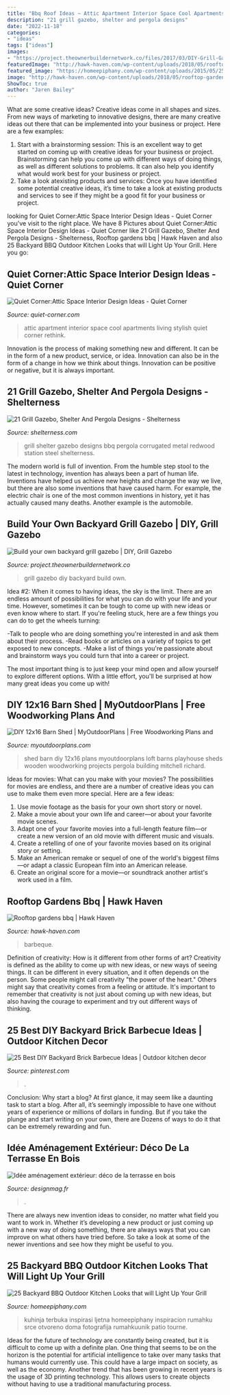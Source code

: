 ```yaml
---
title: "Bbq Roof Ideas ~ Attic Apartment Interior Space Cool Apartments Living Stylish Quiet Corner Rethink"
description: "21 grill gazebo, shelter and pergola designs"
date: "2022-11-18"
categories:
- "ideas"
tags: ["ideas"]
images:
- "https://project.theownerbuildernetwork.co/files/2017/03/DIY-Grill-Gazebo-02.jpg"
featuredImage: "http://hawk-haven.com/wp-content/uploads/2018/05/rooftop-gardens-bbq-1-6837.jpg"
featured_image: "https://homeepiphany.com/wp-content/uploads/2015/05/25-Outdoor-Kitchen-Designs-That-Will-Light-Up-Your-Grill-20.jpg"
image: "http://hawk-haven.com/wp-content/uploads/2018/05/rooftop-gardens-bbq-1-6837.jpg"
ShowToc: true
author: "Jaren Bailey"
---
```



What are some creative ideas?
Creative ideas come in all shapes and sizes. From new ways of marketing to innovative designs, there are many creative ideas out there that can be implemented into your business or project. Here are a few examples: 
1. Start with a brainstorming session: This is an excellent way to get started on coming up with creative ideas for your business or project. Brainstorming can help you come up with different ways of doing things, as well as different solutions to problems. It can also help you identify what would work best for your business or project. 
2. Take a look atexisting products and services: Once you have identified some potential creative ideas, it’s time to take a look at existing products and services to see if they might be a good fit for your business or project.

	

		
looking for Quiet Corner:Attic Space Interior Design Ideas - Quiet Corner you've visit to the right place. We have 8 Pictures about Quiet Corner:Attic Space Interior Design Ideas - Quiet Corner like 21 Grill Gazebo, Shelter And Pergola Designs - Shelterness, Rooftop gardens bbq | Hawk Haven and also 25 Backyard BBQ Outdoor Kitchen Looks that will Light Up Your Grill. Here you go:
		
    
## Quiet Corner:Attic Space Interior Design Ideas - Quiet Corner

<img loading=lazy src="https://i2.wp.com/www.quiet-corner.com/wp-content/uploads/2016/10/Attic-Space-Interior-Design-Ideas-17.jpg" onerror="this.onerror=null;this.src='https://tse4.mm.bing.net/th?id=OIP.CI6n1MaZV6kynl9v7UuNMwHaEo&amp;pid=15.1';" alt="Quiet Corner:Attic Space Interior Design Ideas - Quiet Corner">

_Source: quiet-corner.com_

>attic apartment interior space cool apartments living stylish quiet corner rethink. 

	

Innovation is the process of making something new and different. It can be in the form of a new product, service, or idea. Innovation can also be in the form of a change in how we think about things. Innovation can be positive or negative, but it is always important.

    
## 21 Grill Gazebo, Shelter And Pergola Designs - Shelterness

<img loading=lazy src="https://i.shelterness.com/2016/08/15-corrugated-steel-and-redwood-grill-station.jpg" onerror="this.onerror=null;this.src='https://tse2.mm.bing.net/th?id=OIP.LYoGjHoyhj7syZ0EBJ_QYwHaNL&amp;pid=15.1';" alt="21 Grill Gazebo, Shelter And Pergola Designs - Shelterness">

_Source: shelterness.com_

>grill shelter gazebo designs bbq pergola corrugated metal redwood station steel shelterness. 

	

The modern world is full of invention. From the humble step stool to the latest in technology, invention has always been a part of human life. Inventions have helped us achieve new heights and change the way we live, but there are also some inventions that have caused harm. For example, the electric chair is one of the most common inventions in history, yet it has actually caused many deaths. Another example is the automobile.

    
## Build Your Own Backyard Grill Gazebo | DIY, Grill Gazebo

<img loading=lazy src="https://project.theownerbuildernetwork.co/files/2017/03/DIY-Grill-Gazebo-02.jpg" onerror="this.onerror=null;this.src='https://tse2.mm.bing.net/th?id=OIP.PEPtW60xkRHQms4VDAB5XAHaJ3&amp;pid=15.1';" alt="Build your own backyard grill gazebo | DIY, Grill Gazebo">

_Source: project.theownerbuildernetwork.co_

>grill gazebo diy backyard build own. 

	

Idea #2:
When it comes to having ideas, the sky is the limit. There are an endless amount of possibilities for what you can do with your life and your time. However, sometimes it can be tough to come up with new ideas or even know where to start.
If you're feeling stuck, here are a few things you can do to get the wheels turning:

-Talk to people who are doing something you're interested in and ask them about their process.
-Read books or articles on a variety of topics to get exposed to new concepts.
-Make a list of things you're passionate about and brainstorm ways you could turn that into a career or project.

The most important thing is to just keep your mind open and allow yourself to explore different options. With a little effort, you'll be surprised at how many great ideas you come up with!

    
## DIY 12x16 Barn Shed | MyOutdoorPlans | Free Woodworking Plans And

<img loading=lazy src="https://myoutdoorplans.com/wp-content/uploads/2016/06/Barn-shed-loft.jpg" onerror="this.onerror=null;this.src='https://tse4.mm.bing.net/th?id=OIP.58NcS7vMVD8KOt6_4iz9BAHaE8&amp;pid=15.1';" alt="DIY 12x16 Barn Shed | MyOutdoorPlans | Free Woodworking Plans and">

_Source: myoutdoorplans.com_

>shed barn diy 12x16 plans myoutdoorplans loft barns playhouse sheds wooden woodworking projects pergola building mitchell richard. 

	

Ideas for movies: What can you make with your movies?
The possibilities for movies are endless, and there are a number of creative ideas you can use to make them even more special. Here are a few ideas:
1. Use movie footage as the basis for your own short story or novel.
2. Make a movie about your own life and career—or about your favorite movie scenes.
3. Adapt one of your favorite movies into a full-length feature film—or create a new version of an old movie with different music and visuals.
4. Create a retelling of one of your favorite movies based on its original story or setting.
5. Make an American remake or sequel of one of the world's biggest films—or adapt a classic European film into an American release.
6. Create an original score for a movie—or soundtrack another artist's work used in a film.
    
## Rooftop Gardens Bbq | Hawk Haven

<img loading=lazy src="http://hawk-haven.com/wp-content/uploads/2018/05/rooftop-gardens-bbq-1-6837.jpg" onerror="this.onerror=null;this.src='https://tse2.mm.bing.net/th?id=OIP.TwqAgteqCglLgnRFhWRdMQHaD5&amp;pid=15.1';" alt="Rooftop gardens bbq | Hawk Haven">

_Source: hawk-haven.com_

>barbeque. 

	

Definition of creativity: How is it different from other forms of art?
Creativity is defined as the ability to come up with new ideas, or new ways of seeing things. It can be different in every situation, and it often depends on the person. Some people might call creativity "the power of the heart." Others might say that creativity comes from a feeling or attitude. It's important to remember that creativity is not just about coming up with new ideas, but also having the courage to experiment and try out different ways of thinking.

    
## 25 Best DIY Backyard Brick Barbecue Ideas | Outdoor Kitchen Decor

<img loading=lazy src="https://i.pinimg.com/736x/01/a7/78/01a7786a532e81440c99a6d4c0e80e9d.jpg" onerror="this.onerror=null;this.src='https://tse4.mm.bing.net/th?id=OIP.oLU1RV1Ud6MzQr1UCe9ejwHaJ3&amp;pid=15.1';" alt="25 Best DIY Backyard Brick Barbecue Ideas | Outdoor kitchen decor">

_Source: pinterest.com_

>. 

	

Conclusion: Why start a blog?
At first glance, it may seem like a daunting task to start a blog. After all, it’s seemingly impossible to have one without years of experience or millions of dollars in funding. But if you take the plunge and start writing on your own, there are Dozens of ways to do it that can be extremely rewarding and fun.

    
## Idée Aménagement Extérieur: Déco De La Terrasse En Bois

<img loading=lazy src="http://designmag.fr/wp-content/uploads/2016/03/idee-amenagement-exterieur-decoration-terrasse-bois.jpg" onerror="this.onerror=null;this.src='https://tse4.mm.bing.net/th?id=OIP.cjQTkC-SaWIOdF0hKV662gHaFQ&amp;pid=15.1';" alt="Idée aménagement extérieur: déco de la terrasse en bois">

_Source: designmag.fr_

>. 

	

There are always new invention ideas to consider, no matter what field you want to work in. Whether it’s developing a new product or just coming up with a new way of doing something, there are always ways that you can improve on what others have tried before. So take a look at some of the newer inventions and see how they might be useful to you.

    
## 25 Backyard BBQ Outdoor Kitchen Looks That Will Light Up Your Grill

<img loading=lazy src="https://homeepiphany.com/wp-content/uploads/2015/05/25-Outdoor-Kitchen-Designs-That-Will-Light-Up-Your-Grill-20.jpg" onerror="this.onerror=null;this.src='https://tse1.mm.bing.net/th?id=OIP.5LQhcP1cWhP1rWkLeECfWQHaHS&amp;pid=15.1';" alt="25 Backyard BBQ Outdoor Kitchen Looks that will Light Up Your Grill">

_Source: homeepiphany.com_

>kuhinja terbuka inspirasi ljetna homeepiphany inspiracion rumahku srce otvoreno doma fotografija rumahkuunik patio tourne. 

	

Ideas for the future of technology are constantly being created, but it is difficult to come up with a definite plan. One thing that seems to be on the horizon is the potential for artificial intelligence to take over many tasks that humans would currently use. This could have a large impact on society, as well as the economy. Another trend that has been growing in recent years is the usage of 3D printing technology. This allows users to create objects without having to use a traditional manufacturing process.

